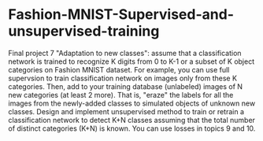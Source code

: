 # Fashion-MNIST-Supervised-and-unsupervised-training
Final project 7 "Adaptation to new classes": 
  assume that a classification network is trained to recognize K digits from 0 to K-1 or a subset of K object categories on Fashion MNIST dataset. For example, you can use full supervsion to train classification network on images only from these K categories. Then, add to your training database (unlabeled) images of N new categories (at least 2 more). That is, "eraze" the labels for all the images from the newly-added classes to simulated objects of unknown new classes. Design and implement unsupervised method to train or retrain a classification network to detect K+N classes assuming that the total number of distinct categories (K+N) is known. You can use losses in topics 9 and 10.
